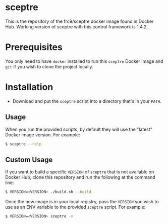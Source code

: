 # sceptre
This is the repository of the frc9/sceptre docker image found in Docker Hub. Working version of sceptre with this control framework is 1.4.2.

# Prerequisites

You only need to have `docker` installed to run this `sceptre` Docker image and `git` if you wish to clone the project locally.

# Installation

* Download and put the `sceptre` script into a directory that's in your `PATH`.

## Usage

When you run the provided scripts, by default they will use the "latest" Docker image version.  For example:

```bash
$ sceptre --help
```

## Custom Usage

If you want to build a specific `VERSION` of `sceptre` that is not available on Docker Hub, clone this repository and run the following at the command line:

```bash
$ VERSION=<VERSION> ./build.sh --build
```

Once the new image is in your local registry, pass the `VERSION` you wish to use as an ENV variable to the provided `sceptre` script. For example:

```bash
$ VERSION=<VERSION> sceptre -v
```
